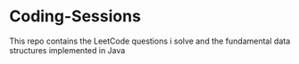 # Coding-Sessions

This repo contains the LeetCode questions i solve and the fundamental data structures implemented in Java
